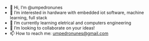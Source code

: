 - 👋 Hi, I’m @umpedronunes
- 👀 I’m interested in hardware with embedded iot software, machine learning, full stack
- 🌱 I’m currently learning eletrical and computers engineering
- 💞️ I’m looking to collaborate on your ideas!
- 📫 How to reach me: umpedronunes@gmail.com

<!---
umpedronunes/umpedronunes is a ✨ special ✨ repository because its `README.md` (this file) appears on your GitHub profile.
You can click the Preview link to take a look at your changes.
--->
